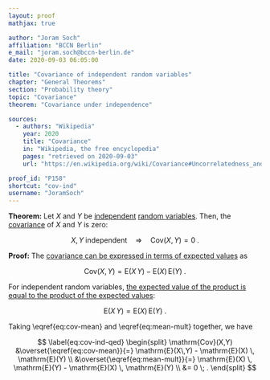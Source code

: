 ```yaml
---
layout: proof
mathjax: true

author: "Joram Soch"
affiliation: "BCCN Berlin"
e_mail: "joram.soch@bccn-berlin.de"
date: 2020-09-03 06:05:00

title: "Covariance of independent random variables"
chapter: "General Theorems"
section: "Probability theory"
topic: "Covariance"
theorem: "Covariance under independence"

sources:
  - authors: "Wikipedia"
    year: 2020
    title: "Covariance"
    in: "Wikipedia, the free encyclopedia"
    pages: "retrieved on 2020-09-03"
    url: "https://en.wikipedia.org/wiki/Covariance#Uncorrelatedness_and_independence"

proof_id: "P158"
shortcut: "cov-ind"
username: "JoramSoch"
---
```



**Theorem:** Let $X$ and $Y$ be [independent](/D/ind) [random variables](/D/rvar). Then, the [covariance](/D/cov) of $X$ and $Y$ is zero:

$$ \label{eq:cov-ind}
X, Y \; \text{independent} \quad \Rightarrow \quad \mathrm{Cov}(X,Y) = 0 \; .
$$


**Proof:** The [covariance can be expressed in terms of expected values](/P/cov-mean) as

$$ \label{eq:cov-mean}
\mathrm{Cov}(X,Y) = \mathrm{E}(X\,Y) - \mathrm{E}(X) \, \mathrm{E}(Y) \; .
$$

For independent random variables, [the expected value of the product is equal to the product of the expected values](/P/mean-mult):

$$ \label{eq:mean-mult}
\mathrm{E}(X\,Y) = \mathrm{E}(X) \, \mathrm{E}(Y) \; .
$$

Taking \eqref{eq:cov-mean} and \eqref{eq:mean-mult} together, we have

$$ \label{eq:cov-ind-qed}
\begin{split}
\mathrm{Cov}(X,Y) &\overset{\eqref{eq:cov-mean}}{=} \mathrm{E}(X\,Y) - \mathrm{E}(X) \, \mathrm{E}(Y) \\
&\overset{\eqref{eq:mean-mult}}{=} \mathrm{E}(X) \, \mathrm{E}(Y) - \mathrm{E}(X) \, \mathrm{E}(Y) \\
&= 0 \; .
\end{split}
$$